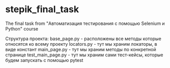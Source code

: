 # stepik_final_task
The final task from "Автоматизация тестирования с помощью Selenium и Python" course

Структура проекта:
base_page.py - расположены все методы которые относятся ко всему проекту
locators.py - тут мы храним локаторы, в виде констант
main_page.py - тут мы храним методы по конкретной странице
test_main_page.py - тут мы храним сами тест-кейсы, которые будем запускать с помощью pytest
